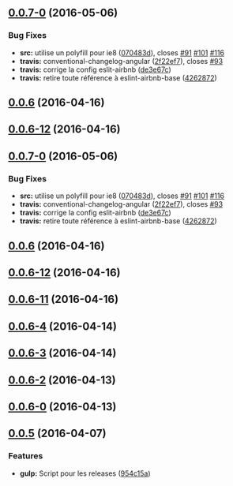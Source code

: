 <a name="0.0.7-0"></a>
## [0.0.7-0](https://github.com/gtoubiana/acte/compare/0.0.6...0.0.7-0) (2016-05-06)


### Bug Fixes

* **src:** utilise un polyfill pour ie8 ([070483d](https://github.com/gtoubiana/acte/commit/070483d)), closes [#91](https://github.com/gtoubiana/acte/issues/91) [#101](https://github.com/gtoubiana/acte/issues/101) [#116](https://github.com/gtoubiana/acte/issues/116)
* **travis:** conventional-changelog-angular ([2f22ef7](https://github.com/gtoubiana/acte/commit/2f22ef7)), closes [#93](https://github.com/gtoubiana/acte/issues/93)
* **travis:** corrige la config eslit-airbnb ([de3e67c](https://github.com/gtoubiana/acte/commit/de3e67c))
* **travis:** retire toute référence à eslint-airbnb-base ([4262872](https://github.com/gtoubiana/acte/commit/4262872))



<a name="0.0.6"></a>
## [0.0.6](https://github.com/gtoubiana/acte/compare/0.0.6-12...0.0.6) (2016-04-16)




<a name="0.0.6-12"></a>
## [0.0.6-12](https://github.com/gtoubiana/acte/compare/0.0.6-11...0.0.6-12) (2016-04-16)




<a name="0.0.7-0"></a>
## [0.0.7-0](https://github.com/gtoubiana/acte/compare/0.0.6...0.0.7-0) (2016-05-06)


### Bug Fixes

* **src:** utilise un polyfill pour ie8 ([070483d](https://github.com/gtoubiana/acte/commit/070483d)), closes [#91](https://github.com/gtoubiana/acte/issues/91) [#101](https://github.com/gtoubiana/acte/issues/101) [#116](https://github.com/gtoubiana/acte/issues/116)
* **travis:** conventional-changelog-angular ([2f22ef7](https://github.com/gtoubiana/acte/commit/2f22ef7)), closes [#93](https://github.com/gtoubiana/acte/issues/93)
* **travis:** corrige la config eslit-airbnb ([de3e67c](https://github.com/gtoubiana/acte/commit/de3e67c))
* **travis:** retire toute référence à eslint-airbnb-base ([4262872](https://github.com/gtoubiana/acte/commit/4262872))



<a name="0.0.6"></a>
## [0.0.6](https://github.com/gtoubiana/acte/compare/0.0.6-12...0.0.6) (2016-04-16)




<a name="0.0.6-12"></a>
## [0.0.6-12](https://github.com/gtoubiana/acte/compare/0.0.6-11...0.0.6-12) (2016-04-16)




<a name="0.0.6-11"></a>
## [0.0.6-11](https://github.com/gtoubiana/acte/compare/0.0.6-4...0.0.6-11) (2016-04-16)




<a name="0.0.6-4"></a>
## [0.0.6-4](https://github.com/gtoubiana/acte/compare/0.0.6-3...0.0.6-4) (2016-04-14)




<a name="0.0.6-3"></a>
## [0.0.6-3](https://github.com/gtoubiana/acte/compare/0.0.6-2...0.0.6-3) (2016-04-14)




<a name="0.0.6-2"></a>
## [0.0.6-2](https://github.com/gtoubiana/acte/compare/0.0.6-0...0.0.6-2) (2016-04-13)




<a name="0.0.6-0"></a>
## [0.0.6-0](https://github.com/gtoubiana/acte/compare/0.0.5...0.0.6-0) (2016-04-13)




<a name="0.0.5"></a>
## [0.0.5](https://github.com/gtoubiana/acte/compare/954c15a...0.0.5) (2016-04-07)


### Features

* **gulp:** Script pour les releases ([954c15a](https://github.com/gtoubiana/acte/commit/954c15a))



